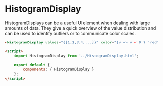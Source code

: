 # HistogramDisplay

HistogramDisplays can be a useful UI element when dealing with large amounts of data. They give a quick overview of the value distribution and can be used to identify outliers or to communicate color scales.

```html
<HistogramDisplay values="{[1,2,3,4,...]}" color="{v => v < 0 ? 'red' : 'black'}" steps="{[{x:1, label:'1'}]}" />

<script>
    import HistogramDisplay from '../HistogramDisplay.html';

    export default {
        components: { HistogramDisplay }
    };
</script>
```
